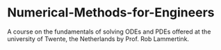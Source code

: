 # Numerical-Methods-for-Engineers
A course on the fundamentals of solving ODEs and PDEs offered at the university of Twente, the Netherlands by Prof. Rob Lammertink.
